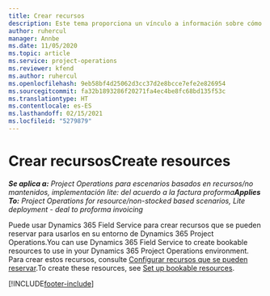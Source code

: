 ```yaml
---
title: Crear recursos
description: Este tema proporciona un vínculo a información sobre cómo crear recursos que se pueden reservar.
author: ruhercul
manager: Annbe
ms.date: 11/05/2020
ms.topic: article
ms.service: project-operations
ms.reviewer: kfend
ms.author: ruhercul
ms.openlocfilehash: 9eb58bf4d25062d3cc37d2e8bcce7efe2e826954
ms.sourcegitcommit: fa32b1893286f20271fa4ec4be8fc68bd135f53c
ms.translationtype: HT
ms.contentlocale: es-ES
ms.lasthandoff: 02/15/2021
ms.locfileid: "5279879"
---
```

# <a name="create-resources"></a><span data-ttu-id="af288-103">Crear recursos</span><span class="sxs-lookup"><span data-stu-id="af288-103">Create resources</span></span>

<span data-ttu-id="af288-104">_**Se aplica a:** Project Operations para escenarios basados en recursos/no mantenidos, implementación lite: del acuerdo a la factura proforma_</span><span class="sxs-lookup"><span data-stu-id="af288-104">_**Applies To:** Project Operations for resource/non-stocked based scenarios, Lite deployment - deal to proforma invoicing_</span></span>

<span data-ttu-id="af288-105">Puede usar Dynamics 365 Field Service para crear recursos que se pueden reservar para usarlos en su entorno de Dynamics 365 Project Operations.</span><span class="sxs-lookup"><span data-stu-id="af288-105">You can use Dynamics 365 Field Service to create bookable resources to use in your Dynamics 365 Project Operations environment.</span></span> <span data-ttu-id="af288-106">Para crear estos recursos, consulte [Configurar recursos que se pueden reservar](https://docs.microsoft.com/dynamics365/field-service/set-up-bookable-resources).</span><span class="sxs-lookup"><span data-stu-id="af288-106">To create these resources, see [Set up bookable resources](https://docs.microsoft.com/dynamics365/field-service/set-up-bookable-resources).</span></span>


[!INCLUDE[footer-include](../includes/footer-banner.md)]